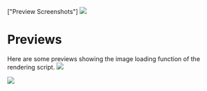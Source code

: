 ["Preview Screenshots"]
![](img/preview.png)
# Previews
Here are some previews showing the image loading function of the rendering script.
![](img/1/1.png)

![](img/1/2.png)